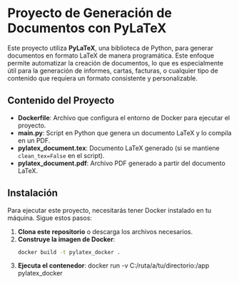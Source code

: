 # Proyecto de Generación de Documentos con PyLaTeX

Este proyecto utiliza **PyLaTeX**, una biblioteca de Python, para generar documentos en formato LaTeX de manera programática. Este enfoque permite automatizar la creación de documentos, lo que es especialmente útil para la generación de informes, cartas, facturas, o cualquier tipo de contenido que requiera un formato consistente y personalizable.

## Contenido del Proyecto

- **Dockerfile**: Archivo que configura el entorno de Docker para ejecutar el proyecto.
- **main.py**: Script en Python que genera un documento LaTeX y lo compila en un PDF.
- **pylatex_document.tex**: Documento LaTeX generado (si se mantiene `clean_tex=False` en el script).
- **pylatex_document.pdf**: Archivo PDF generado a partir del documento LaTeX.

## Instalación

Para ejecutar este proyecto, necesitarás tener Docker instalado en tu máquina. Sigue estos pasos:

1. **Clona este repositorio** o descarga los archivos necesarios.
2. **Construye la imagen de Docker**:
   ```bash
   docker build -t pylatex_docker .

3. **Ejecuta el contenedor**:
docker run -v C:/ruta/a/tu/directorio:/app pylatex_docker
